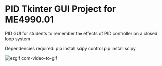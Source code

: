 # PID Tkinter GUI Project for ME4990.01
PID GUI for students to remember the effects of PID controller on a closed loop system

Dependencies required:
pip install scipy control
pip install scipy


![ezgif com-video-to-gif](https://user-images.githubusercontent.com/92562350/137457025-5e0aa400-aca9-4fa6-b955-caa587213105.gif)
